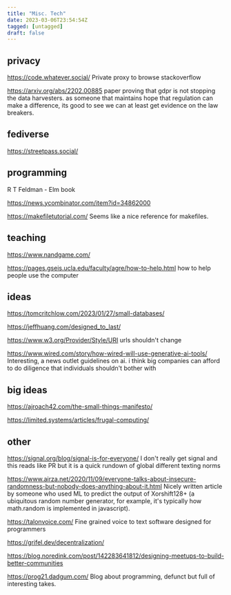 ```yaml
---
title: "Misc. Tech"
date: 2023-03-06T23:54:54Z
tagged: [untagged]
draft: false
---
```


## privacy

https://code.whatever.social/
Private proxy to browse stackoverflow

https://arxiv.org/abs/2202.00885 paper proving that gdpr is not stopping the data harvesters. as someone that maintains hope that regulation can make a difference, its good to see we can at least get evidence on the law breakers.

## fediverse 

https://streetpass.social/

## programming

R T Feldman - Elm book

https://news.ycombinator.com/item?id=34862000

https://makefiletutorial.com/ Seems like a nice reference for makefiles.

## teaching

https://www.nandgame.com/

https://pages.gseis.ucla.edu/faculty/agre/how-to-help.html 
how to help people use the computer

## ideas

https://tomcritchlow.com/2023/01/27/small-databases/

https://jeffhuang.com/designed_to_last/

https://www.w3.org/Provider/Style/URI 
urls shouldn't change

https://www.wired.com/story/how-wired-will-use-generative-ai-tools/ 
Interesting, a news outlet guidelines on ai. i think big companies can afford to do diligence that individuals shouldn't bother with
## big ideas

https://ajroach42.com/the-small-things-manifesto/

https://limited.systems/articles/frugal-computing/

## other

https://signal.org/blog/signal-is-for-everyone/ 
I don't really get signal and this reads like PR but it is a quick rundown of global different texting norms

https://www.airza.net/2020/11/09/everyone-talks-about-insecure-randomness-but-nobody-does-anything-about-it.html 
Nicely written article by someone who used ML to predict the output of Xorshift128+ (a ubiquitous random number generator, for example, it's typically how math.random is implemented in javascript).

https://talonvoice.com/
Fine grained voice to text software designed for programmers

https://grifel.dev/decentralization/

https://blog.noredink.com/post/142283641812/designing-meetups-to-build-better-communities

https://prog21.dadgum.com/ Blog about programming, defunct but full of interesting takes.